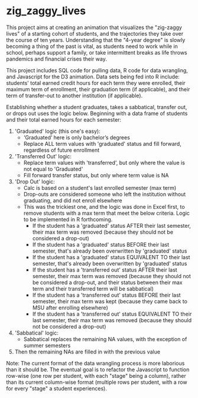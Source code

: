 # zig_zaggy_lives

This project aims at creating an animation that visualizes the "zig-zaggy lives" of a starting cohort of students, and the trajectories they take over the course of ten years. Understanding that the "4-year degree" is slowly becoming a thing of the past is vital, as students need to work while in school, perhaps support a family, or take intermittent breaks as life throws pandemics and financial crises their way.

This project includes SQL code for pulling data, R code for data wrangling, and Javascript for the D3 animation. Data sets being fed into R include: students' total earned credit hours for each term they were enrolled, their maximum term of enrollment, their graduation term (if applicable), and their term of transfer-out to another institution (if applicable). 

Establishing whether a student graduates, takes a sabbatical, transfer out, or drops out uses the logic below. Beginning with a data frame of students and their total earned hours for each semester:

1. 'Graduated' logic (this one's easy):
    - ‘Graduated’ here is only bachelor’s degrees
    - Replace ALL term values with 'graduated' status and fill forward, regardless of future enrollment
2. 'Transferred Out' logic:
    - Replace term values with 'transferred', but only where the value is not equal to 'Graduated'
    - Fill forward transfer status, but only where term value is NA
3. 'Drop Out' logic:
    - Calc is based on a student's last enrolled semester (max term)
    - Drop-outs are considered someone who left the institution without graduating, and did not enroll elsewhere
    - This was the trickiest one, and the logic was done in Excel first, to remove students with a max term that meet the below criteria. Logic to be implemented in R forthcoming.
        - If the student has a 'graduated' status AFTER their last semester, their max term was removed (because they should not be considered a drop-out)	
        - If the student has a 'graduated' status BEFORE their last semester, that's already been overwritten by 'graduated' status
        - If the student has a 'graduated' status EQUIVALENT TO their last semester, that's already been overwritten by 'graduated' status
        - If the student has a 'transferred out' status AFTER their last semester, their max term was removed (because they should not be considered a drop-out, and their status between their max term and their transferred term will be sabbatical)
        - If the student has a 'transferred out' status BEFORE their last semester, their max term was kept (because they came back to MSU after enrolling elsewhere)
        - If the student has a 'transferred out' status EQUIVALENT TO their last semester, their max term was removed (because they should not be considered a drop-out)
4. 'Sabbatical' logic:
    - Sabbatical replaces the remaining NA values, with the exception of summer semesters
5. Then the remaining NAs are filled in with the previous value

Note: The current format of the data wrangling process is more laborious than it should be. The eventual goal is to refactor the Javascript to function row-wise (one row per student, with each "stage" being a column), rather than its current column-wise format (multiple rows per student, with a row for every "stage" a student experiences).